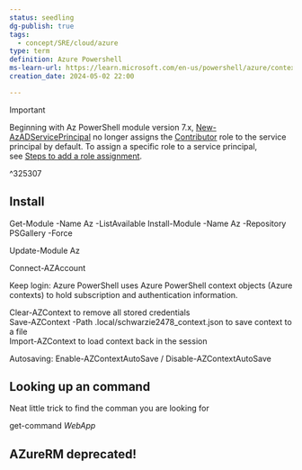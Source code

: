 ```yaml
---
status: seedling
dg-publish: true
tags:
  - concept/SRE/cloud/azure
type: term
definition: Azure Powershell
ms-learn-url: https://learn.microsoft.com/en-us/powershell/azure/context-persistence?view=azps-11.5.0
creation_date: 2024-05-02 22:00

---
```


> [!important] 
> Beginning with Az PowerShell module version 7.x, [New-AzADServicePrincipal](https://learn.microsoft.com/en-us/powershell/module/Az.Resources/New-AzADServicePrincipal) no longer assigns the [Contributor](https://learn.microsoft.com/en-us/azure/role-based-access-control/built-in-roles#contributor) role to the service principal by default. To assign a specific role to a service principal, see [Steps to add a role assignment](https://learn.microsoft.com/en-us/azure/role-based-access-control/role-assignments-steps).

^325307

##  Install
Get-Module -Name Az -ListAvailable
Install-Module -Name Az -Repository PSGallery -Force

Update-Module Az

Connect-AZAccount


Keep login:  Azure PowerShell uses Azure PowerShell context objects (Azure contexts) to hold subscription and authentication information.    
 
Clear-AZContext to remove all stored credentials  
Save-AZContext -Path .local/schwarzie2478_context.json to save context to a file  
Import-AZContext to load context back in the session  

Autosaving:   Enable-AZContextAutoSave / Disable-AZContextAutoSave 

## Looking up an command

Neat little trick to find the comman you are looking for

  get-command *WebApp*



## AZureRM deprecated!

